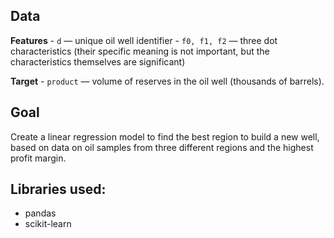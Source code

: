 ## Data

**Features**
    - `d` — unique oil well identifier
    - `f0, f1, f2` — three dot characteristics (their specific meaning is not important, but the characteristics themselves are significant)

**Target**
    - `product` — volume of reserves in the oil well (thousands of barrels).

## Goal

Create a linear regression model to find the best region to build a new well, based on data on oil samples from three different regions and the highest profit margin.

## Libraries used:
* pandas
* scikit-learn